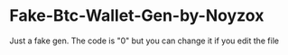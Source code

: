 # Fake-Btc-Wallet-Gen-by-Noyzox
Just a fake gen.
The code is "0" but you can change it if you edit the file
